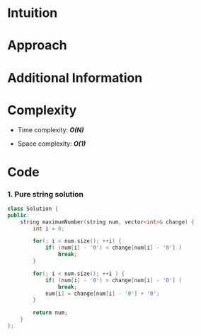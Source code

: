 # Intuition

# Approach

# Additional Information

# Complexity
- Time complexity: ***O(N)***
<!-- Add your time complexity here, e.g. $$O(n)$$ -->

- Space complexity: ***O(1)***
<!-- Add your space complexity here, e.g. $$O(n)$$ -->

# Code
### 1. Pure string solution
```cpp
class Solution {
public:
    string maximumNumber(string num, vector<int>& change) {
        int i = 0;

        for(; i < num.size(); ++i) {
            if( (num[i] - '0') < change[num[i] - '0'] )
                break;
        }

        for(; i < num.size(); ++i ) {
            if( (num[i] - '0') > change[num[i] - '0'] )
                break;
            num[i] = change[num[i] - '0'] + '0';
        }

        return num;
    }
};
```
